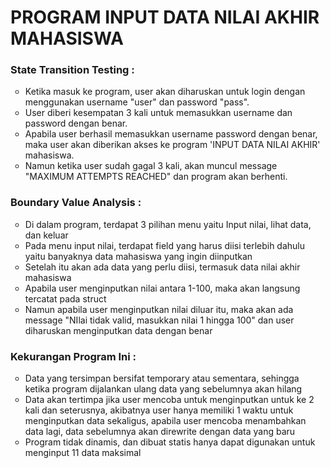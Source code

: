 # PROGRAM INPUT DATA NILAI AKHIR MAHASISWA
<h3>State Transition Testing : </h3>
<ul type="circle">
  <li>Ketika masuk ke program, user akan diharuskan untuk login dengan menggunakan username "user" dan password "pass".</li>
  <li>User diberi kesempatan 3 kali untuk memasukkan username dan password dengan benar.</li>
  <li>Apabila user berhasil memasukkan username password dengan benar, maka user akan diberikan akses ke program 'INPUT DATA NILAI AKHIR' mahasiswa.</li>
  <li>Namun ketika user sudah gagal 3 kali, akan muncul message "MAXIMUM ATTEMPTS REACHED" dan program akan berhenti.</li>
</ul>

<h3>Boundary Value Analysis : </h3>
<ul type="circle">
  <li>Di dalam program, terdapat 3 pilihan menu yaitu Input nilai, lihat data, dan keluar </li>
  <li>Pada menu input nilai, terdapat field yang harus diisi terlebih dahulu yaitu banyaknya data mahasiswa yang ingin diinputkan</li>
  <li>Setelah itu akan ada data yang perlu diisi, termasuk data nilai akhir mahasiswa</li>
  <li>Apabila user menginputkan nilai antara 1-100, maka akan langsung tercatat pada struct</li>
  <li>Namun apabila user menginputkan nilai diluar itu, maka akan ada message "NIlai tidak valid, masukkan nilai 1 hingga 100" dan user diharuskan menginputkan data dengan benar </li>
</ul>

<h3>Kekurangan Program Ini :</h3>
<ul type="circle">
  <li>Data yang tersimpan bersifat temporary atau sementara, sehingga ketika program dijalankan ulang data yang sebelumnya akan hilang</li>
  <li>Data akan tertimpa jika user mencoba untuk menginputkan untuk ke 2 kali dan seterusnya, akibatnya user hanya memiliki 1 waktu untuk menginputkan data sekaligus, apabila user mencoba menambahkan data lagi, data sebelumnya akan direwrite dengan data yang baru</li>
  <li>Program tidak dinamis, dan dibuat statis hanya dapat digunakan untuk menginput 11 data maksimal</li>
